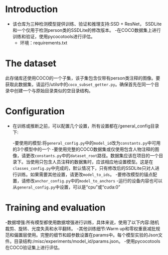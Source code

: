 # Introduction

- 该仓库为三种检测模型提供训练、验证和推理支持:SSD + ResNet， SSDLite和一个仅用于检测person类的SSDLite的修改版本。
     -在COCO数据集上进行训练和验证，使用pycocotools进行评估。
  - 环境：requirements.txt

# The dataset
此存储库还使用COCO的一个子集，该子集包含仅带有person类注释的图像。要获取此数据集，请运行/utils中的`coco_subset_getter.py`。确保首先在同一个目录中创建一个与原始目录类似的空目录结构。

# Configuration
  - 在训练或推断之前，可以配置几个设置，所有设置都在/general_config目录下:

    -要使用的模型:将`general_config.py`中的`model_id`改为`constants.py`中可用的3个模型中的一个
    -要使用完整的COCO数据集或仅使用包含人物注释的图像，请更改`constants.py`中的`dataset_root`路径。数据集应该在项目的一个目录下。当使用只包含人员注释的数据集时，应该相应地设置模型。这是在`classes_config.py`中完成的，默认情况下，只有修改后的SSDLite只对人进行训练。如果需要其他设置，请更改`model_to_ids`。
    -要修改模型的锚点配置，请修改`anchor_config.py`中的`model_to_anchors`
    -运行的设备内容也可以从`general_config.py`中设置，可以是“cpu”或“cuda:0”

# Training and evaluation
-数据增强:所有模型都使用数据增强进行训练，具体来说，使用了以下内容:随机裁剪、旋转、光度失真和水平翻转。
-其他训练细节:Warm up和零权重衰减批规范和偏置层使用。完整的细节和超参数设置在params中。每个模型实验的Json文件。目录结构:/misc/experiments/model_id/params.json。
-使用pycocotools在COCO验证集上进行评估。
